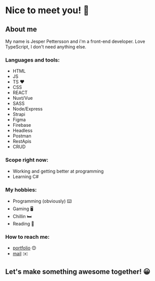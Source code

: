 # Nice to meet you! 👋

## About me
My name is Jesper Pettersson and i'm a front-end developer. Love TypeScript, I don't need anything else.

### Languages and tools:
- HTML
- JS
- TS ❤️
- CSS
- REACT
- Nuxt/Vue
- SASS
- Node/Express
- Strapi
- Figma
- Firebase
- Headless
- Postman
- RestApis
- CRUD

### Scope right now:
- Working and getting better at programming
- Learning C#

### My hobbies:
- Programming (obviously) ⌨️
- Gaming 🖥️
- Chillin 🛏️
- Reading 📖

### How to reach me:
- [portfolio](https://jesperp.surge.sh/) 😊
- [mail](mailto:jesper.pettersson00@hotmail.com) ✉️

## **Let's make something awesome together!** 😀
